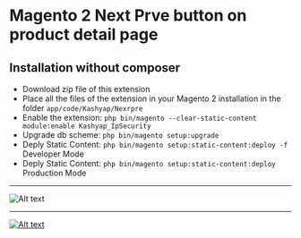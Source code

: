 # Magento 2 Next Prve button on product detail page

## Installation without composer
* Download zip file of this extension
* Place all the files of the extension in your Magento 2 installation in the folder `app/code/Kashyap/Nexrpre`
* Enable the extension: `php bin/magento --clear-static-content module:enable Kashyap_IpSecurity`
* Upgrade db scheme: `php bin/magento setup:upgrade`
* Deply Static Content: `php bin/magento setup:static-content:deploy -f` Developer Mode
* Deply Static Content: `php bin/magento setup:static-content:deploy` Production Mode

---

![Alt text](KS_Ip_Configuration.png?raw=true "Magento2 Next Prve button on product detail page")

---

[![Alt text](https://www.kashyapsoftware.com/pub/media/logo/stores/1/ks_logo.png "kashyapsoftware.com")](https://www.kashyapsoftware.com/)
